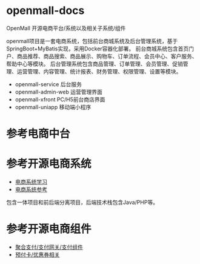 # openmall-docs


OpenMall 开源电商平台/系统以及相关子系统/组件

openmall项目是一套电商系统，包括前台商城系统及后台管理系统，基于SpringBoot+MyBatis实现，采用Docker容器化部署。 前台商城系统包含首页门户、商品推荐、商品搜索、商品展示、购物车、订单流程、会员中心、客户服务、帮助中心等模块。 后台管理系统包含商品管理、订单管理、会员管理、促销管理、运营管理、内容管理、统计报表、财务管理、权限管理、设置等模块。 

- openmall-service 后台服务
- openmall-admin-web 运营管理界面
- openmall-xfront PC/H5前台商店界面
- openmall-uniapp 移动端小程序


# 参考电商中台

# 参考开源电商系统

* [电商系统学习](mall/MallStudy.md)
* [电商系统参考](mall/MallReference.md)

包含一体项目和前后端分离项目，后端技术栈包含Java/PHP等。

# 参考开源电商组件

* [聚合支付/支付网关/支付组件](payment/PaymentReference.md)
* [预付卡/优惠券相关](marketing/CouponReference.md)
